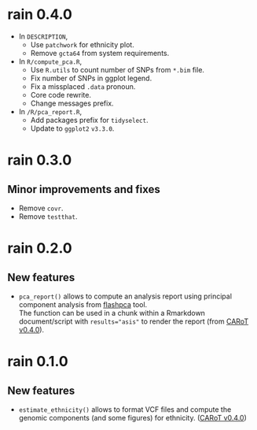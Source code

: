 # rain 0.4.0

* In `DESCRIPTION`,
  + Use `patchwork` for ethnicity plot.
  + Remove `gcta64` from system requirements.
* In `R/compute_pca.R`,
  + Use `R.utils` to count number of SNPs from `*.bim` file.
  + Fix number of SNPs in ggplot legend.
  + Fix a missplaced `.data` pronoun.
  + Core code rewrite.
  + Change messages prefix.
* In `/R/pca_report.R`, 
  + Add packages prefix for `tidyselect`.
  + Update to `ggplot2` `v3.3.0`.

# rain 0.3.0

## Minor improvements and fixes

- Remove `covr`.
- Remove `testthat`.

# rain 0.2.0

## New features

* `pca_report()` allows to compute an analysis report using principal
    component analysis from
    [flashpca](https://github.com/gabraham/flashpca) tool.  
    The function can be used in a chunk within a Rmarkdown
    document/script with `results="asis"` to render the report 
    (from [CARoT v0.4.0](https://github.com/omicsr/CARoT/tree/v0.4.0)).

# rain 0.1.0

## New features

* `estimate_ethnicity()` allows to format VCF files and compute the
    genomic components (and some figures) for ethnicity. ([CARoT v0.4.0](https://github.com/omicsr/CARoT/tree/v0.4.0))
